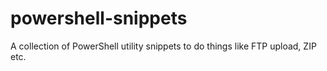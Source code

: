 powershell-snippets
===================

A collection of PowerShell utility snippets to do things like FTP upload, ZIP etc.
